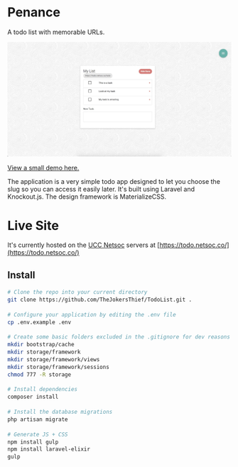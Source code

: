 # Penance
A todo list with memorable URLs.

[![](public/images/preview.jpg)](https://youtu.be/Jhazf7LEzC8)

[View a small demo here.](https://youtu.be/Jhazf7LEzC8)

The application is a very simple todo app designed to let you choose the slug so you can access it easily later. It's built using Laravel and Knockout.js. The design framework is MaterializeCSS.

# Live Site
It's currently hosted on the [UCC Netsoc](https://github.com/UCCNetworkingSociety) servers at [https://todo.netsoc.co/](https://todo.netsoc.co/)

## Install

```bash
# Clone the repo into your current directory
git clone https://github.com/TheJokersThief/TodoList.git .

# Configure your application by editing the .env file
cp .env.example .env

# Create some basic folders excluded in the .gitignore for dev reasons
mkdir bootstrap/cache
mkdir storage/framework
mkdir storage/framework/views
mkdir storage/framework/sessions
chmod 777 -R storage

# Install dependencies
composer install

# Install the database migrations
php artisan migrate

# Generate JS + CSS
npm install gulp
npm install laravel-elixir
gulp

```